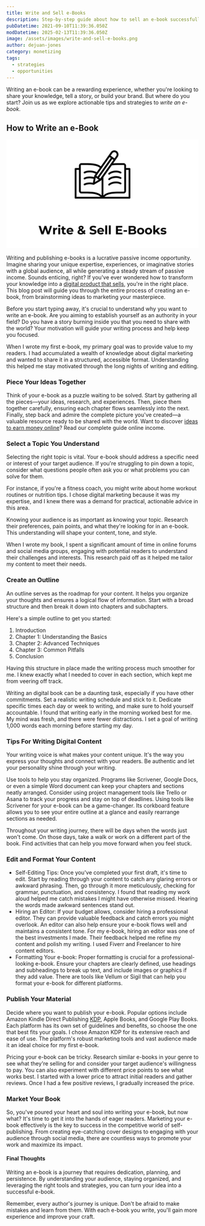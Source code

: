 ```yaml
---
title: Write and Sell e-Books
description: Step-by-step guide about how to sell an e-book successfully. Discover essential methods of self publication.
pubDatetime: 2021-09-10T11:39:36.050Z
modDatetime: 2025-02-13T11:39:36.050Z
image: /assets/images/write-and-sell-e-books.png
author: dejuan-jones
category: monetizing
tags:
  - strategies
  - opportunities
---
```


Writing an e-book can be a rewarding experience, whether you're looking to share your knowledge, tell a story, or build your brand. But where do you start? Join us as we explore actionable tips and strategies to _write an e-book_.

## How to Write an e-Book

![Write and sell e-books.](../../assets/images/write-and-sell-e-books.png)

Writing and publishing e-books is a lucrative passive income opportunity. Imagine sharing your unique expertise, experiences, or imaginative stories with a global audience, all while generating a steady stream of passive income. Sounds enticing, right? If you've ever wondered how to transform your knowledge into a [digital product that sells](/blog/selling-digital-products), you're in the right place. This blog post will guide you through the entire process of creating an e-book, from brainstorming ideas to marketing your masterpiece.

Before you start typing away, it's crucial to understand why you want to write an e-book. Are you aiming to establish yourself as an authority in your field? Do you have a story burning inside you that you need to share with the world? Your motivation will guide your writing process and help keep you focused.

When I wrote my first e-book, my primary goal was to provide value to my readers. I had accumulated a wealth of knowledge about digital marketing and wanted to share it in a structured, accessible format. Understanding this helped me stay motivated through the long nights of writing and editing.

### Piece Your Ideas Together

Think of your e-book as a puzzle waiting to be solved. Start by gathering all the pieces—your ideas, research, and experiences. Then, piece them together carefully, ensuring each chapter flows seamlessly into the next. Finally, step back and admire the complete picture you've created—a valuable resource ready to be shared with the world. Want to discover [ideas to earn money online](/blog/ways-to-make-money)? Read our complete guide online income.

### Select a Topic You Understand

Selecting the right topic is vital. Your e-book should address a specific need or interest of your target audience. If you're struggling to pin down a topic, consider what questions people often ask you or what problems you can solve for them.

For instance, if you're a fitness coach, you might write about home workout routines or nutrition tips. I chose digital marketing because it was my expertise, and I knew there was a demand for practical, actionable advice in this area.

Knowing your audience is as important as knowing your topic. Research their preferences, pain points, and what they're looking for in an e-book. This understanding will shape your content, tone, and style.

When I wrote my book, I spent a significant amount of time in online forums and social media groups, engaging with potential readers to understand their challenges and interests. This research paid off as it helped me tailor my content to meet their needs.

### Create an Outline

An outline serves as the roadmap for your content. It helps you organize your thoughts and ensures a logical flow of information. Start with a broad structure and then break it down into chapters and subchapters.

Here's a simple outline to get you started:

1. Introduction
2. Chapter 1: Understanding the Basics
3. Chapter 2: Advanced Techniques
4. Chapter 3: Common Pitfalls
5. Conclusion

Having this structure in place made the writing process much smoother for me. I knew exactly what I needed to cover in each section, which kept me from veering off track.

Writing an digital book can be a daunting task, especially if you have other commitments. Set a realistic writing schedule and stick to it. Dedicate specific times each day or week to writing, and make sure to hold yourself accountable. I found that writing early in the morning worked best for me. My mind was fresh, and there were fewer distractions. I set a goal of writing 1,000 words each morning before starting my day.

### Tips For Writing Digital Content

Your writing voice is what makes your content unique. It's the way you express your thoughts and connect with your readers. Be authentic and let your personality shine through your writing.

Use tools to help you stay organized. Programs like Scrivener, Google Docs, or even a simple Word document can keep your chapters and sections neatly arranged. Consider using project management tools like Trello or Asana to track your progress and stay on top of deadlines. Using tools like Scrivener for your e-book can be a game-changer. Its corkboard feature allows you to see your entire outline at a glance and easily rearrange sections as needed.

Throughout your writing journey, there will be days when the words just won't come. On those days, take a walk or work on a different part of the book. Find activities that can help you move forward when you feel stuck.

### Edit and Format Your Content

- Self-Editing Tips: Once you've completed your first draft, it's time to edit. Start by reading through your content to catch any glaring errors or awkward phrasing. Then, go through it more meticulously, checking for grammar, punctuation, and consistency. I found that reading my work aloud helped me catch mistakes I might have otherwise missed. Hearing the words made awkward sentences stand out.
- Hiring an Editor: If your budget allows, consider hiring a professional editor. They can provide valuable feedback and catch errors you might overlook. An editor can also help ensure your e-book flows well and maintains a consistent tone. For my e-book, hiring an editor was one of the best investments I made. Their feedback helped me refine my content and polish my writing. I used Fiverr and Freelancer to hire content editors.
- Formatting Your e-book: Proper formatting is crucial for a professional-looking e-book. Ensure your chapters are clearly defined, use headings and subheadings to break up text, and include images or graphics if they add value. There are tools like Vellum or Sigil that can help you format your e-book for different platforms.

### Publish Your Material

Decide where you want to publish your e-book. Popular options include Amazon Kindle Direct Publishing [KDP](https://kdp.amazon.com), Apple Books, and Google Play Books. Each platform has its own set of guidelines and benefits, so choose the one that best fits your goals. I chose Amazon KDP for its extensive reach and ease of use. The platform's robust marketing tools and vast audience made it an ideal choice for my first e-book.

Pricing your e-book can be tricky. Research similar e-books in your genre to see what they're selling for and consider your target audience's willingness to pay. You can also experiment with different price points to see what works best. I started with a lower price to attract initial readers and gather reviews. Once I had a few positive reviews, I gradually increased the price.

### Market Your Book

So, you've poured your heart and soul into writing your e-book, but now what? It's time to get it into the hands of eager readers. Marketing your e-book effectively is the key to success in the competitive world of self-publishing. From creating eye-catching cover designs to engaging with your audience through social media, there are countless ways to promote your work and maximize its impact.

#### Final Thoughts

Writing an e-book is a journey that requires dedication, planning, and persistence. By understanding your audience, staying organized, and leveraging the right tools and strategies, you can turn your idea into a successful e-book.

Remember, every author's journey is unique. Don't be afraid to make mistakes and learn from them. With each e-book you write, you'll gain more experience and improve your craft.
